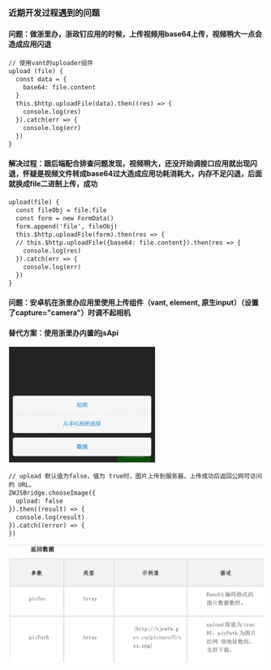 ### 近期开发过程遇到的问题
#### 问题：做浙里办，浙政钉应用的时候，上传视频用base64上传，视频稍大一点会造成应用闪退
```
// 使用vant的uploader组件
upload (file) {
  const data = {
    base64: file.content
  }
  this.$http.uploadFile(data).then((res) => {
    console.log(res)
  }).catch(err => {
    console.log(err)
  })
}
```
#### 解决过程：跟后端配合排查问题发现，视频稍大，还没开始调接口应用就出现闪退，怀疑是视频文件转成base64过大造成应用功耗消耗大，内存不足闪退，后面就换成file二进制上传，成功
```
upload(file) {
  const fileObj = file.file
  const form = new FormData()
  form.append('file', fileObj)
  this.$http.uploadFile(form).then(res => {
  // this.$http.uploadFile({base64: file.content}).then(res => {
    console.log(res)
  }).catch(err => {
    console.log(err)
  })
}
```
#### 问题：安卓机在浙里办应用里使用上传组件（vant, element, 原生input）（设置了capture="camera"）时调不起相机
#### 替代方案：使用浙里办内置的jsApi
![](./src/assets/share2.png)
```
// upload 默认值为false，值为 true时，图片上传到服务器，上传成功后返回公网可访问的 URL。
ZWJSBridge.chooseImage({
  upload: false
}).then((result) => {
  console.log(result)
}).catch((error) => {
})
```
![](./src/assets/share1.png)